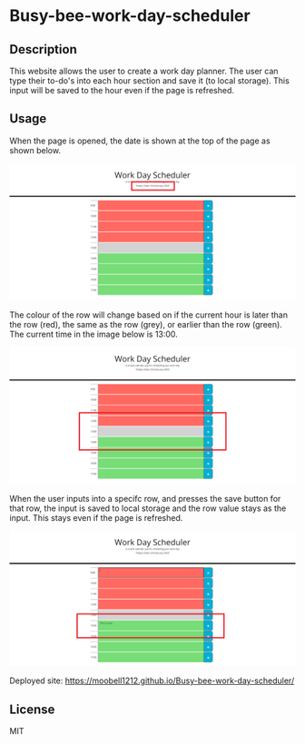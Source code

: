 # Busy-bee-work-day-scheduler

## Description

This website allows the user to create a work day planner. The user can type their to-do's into each hour section and save it (to local storage). This input will be saved to the hour even if the page is refreshed.

## Usage

When the page is opened, the date is shown at the top of the page as shown below.

<img src="./images/todaysdate.png">

The colour of the row will change based on if the current hour is later than the row (red), the same as the row (grey), or earlier than the row (green). The current time in the image below is 13:00.

<img src="./images/colourchange.png">

When the user inputs into a specifc row, and presses the save button for that row, the input is saved to local storage and the row value stays as the input. This stays even if the page is refreshed.

<img src="./images/input.png">

Deployed site: https://moobell1212.github.io/Busy-bee-work-day-scheduler/

## License

MIT
